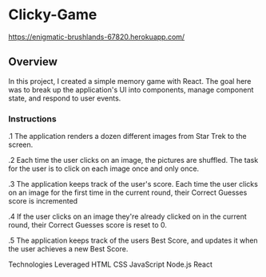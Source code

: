 # Clicky-Game


https://enigmatic-brushlands-67820.herokuapp.com/


## Overview
 
In this project, I created a simple memory game with React. The goal here was to break up the application's UI into components, manage component state, and respond to user events.

### Instructions

.1 The application renders a dozen different images from Star Trek to the screen.

 .2 Each time the user clicks on an image, the pictures are shuffled. The task for the user is to click on each image once and only once.

 .3 The application keeps track of the user's score. Each time the user clicks on an image for the first time in the current round, their Correct Guesses score is incremented

.4 If the user clicks on an image they're already clicked on in the current round, their Correct Guesses score is reset to 0.

 .5 The application keeps track of the users Best Score, and updates it when the user achieves a new Best Score.

Technologies Leveraged
HTML
CSS
JavaScript
Node.js
React
